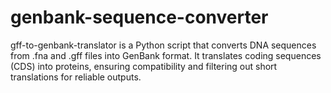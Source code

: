 # genbank-sequence-converter
gff-to-genbank-translator is a Python script that converts DNA sequences from .fna and .gff files into GenBank format. It translates coding sequences (CDS) into proteins, ensuring compatibility and filtering out short translations for reliable outputs.
